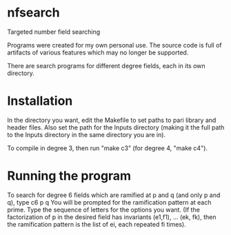 # nfsearch
Targeted number field searching

Programs were created for my own personal use.  The source code is full of artifacts of various features which may no longer be supported.

There are search programs for different degree fields, each in its own directory.

Installation
============

In the directory you want, edit the Makefile to set paths to pari library and header files.  Also set the path for the Inputs directory (making it the full path to the Inputs directory in the same directory you are in).

To compile in degree 3, then run "make c3" (for degree 4, "make c4").

Running the program
===================

To search for degree 6 fields which are ramified at p and q (and only p and q), type
  c6 p q
You will be prompted for the ramification pattern at each prime.  Type the sequence of letters for the options you want.  (If the factorization of p in the desired field has invariants (e1,f1), ... (ek, fk), then the ramification pattern is the list of ei, each repeated fi times).
